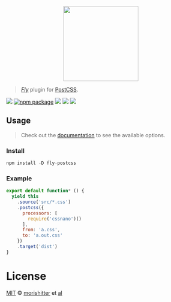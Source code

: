 <div align="center">
  <a href="http://github.com/flyjs/fly">
    <img width=200px  src="https://cloud.githubusercontent.com/assets/8317250/8733685/0be81080-2c40-11e5-98d2-c634f076ccd7.png">
  </a>
</div>

> _[Fly][fly]_ plugin for [PostCSS](https://github.com/postcss/postcss).

[![][fly-badge]][fly]
[![npm package][npm-ver-link]][releases]
[![][dl-badge]][npm-pkg-link]
[![][travis-badge]][travis-link]
[![][mit-badge]][mit]

## Usage
> Check out the [documentation](https://github.com/postcss/postcss) to see the available options.

### Install

```a
npm install -D fly-postcss
```

### Example

```js
export default function* () {
  yield this
    .source('src/*.css')
    .postcss({
      processors: [
        require('cssnano')()
      ],
      from: 'a.css',
      to: 'a.out.css'
    })
    .target('dist')
}
```

# License

[MIT][mit] © [morishitter][author] et [al][contributors]


[mit]:          http://opensource.org/licenses/MIT
[author]:       http://github.com/morishitter
[contributors]: https://github.com/morishitter/fly-postcss/graphs/contributors
[releases]:     https://github.com/morishitter/fly-postcss/releases
[fly]:          https://www.github.com/flyjs/fly
[fly-badge]:    https://img.shields.io/badge/fly-JS-05B3E1.svg?style=flat-square
[mit-badge]:    https://img.shields.io/badge/license-MIT-444444.svg?style=flat-square
[npm-pkg-link]: https://www.npmjs.org/package/fly-postcss
[npm-ver-link]: https://img.shields.io/npm/v/fly-postcss.svg?style=flat-square
[dl-badge]:     http://img.shields.io/npm/dm/fly-postcss.svg?style=flat-square
[travis-link]:  https://travis-ci.org/morishitter/fly-postcss
[travis-badge]: http://img.shields.io/travis/morishitter/fly-postcss.svg?style=flat-square
